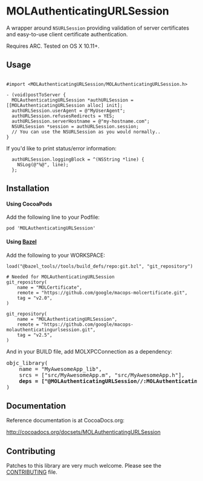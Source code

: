 # MOLAuthenticatingURLSession
A wrapper around `NSURLSession` providing validation of server certificates
and easy-to-use client certificate authentication.

Requires ARC. Tested on OS X 10.11+.

## Usage

```objc

#import <MOLAuthenticatingURLSession/MOLAuthenticatingURLSession.h>

- (void)postToServer {
  MOLAuthenticatingURLSession *authURLSession = [[MOLAuthenticatingURLSession alloc] init];
  authURLSession.userAgent = @"MyUserAgent";
  authURLSession.refusesRedirects = YES;
  authURLSession.serverHostname = @"my-hostname.com";
  NSURLSession *session = authURLSession.session;
  // You can use the NSURLSession as you would normally..
}
```

If you'd like to print status/error information:

```objc
  authURLSession.loggingBlock = ^(NSString *line) {
    NSLog(@"%@", line);
  };
```

## Installation

#### Using CocoaPods

Add the following line to your Podfile:

```
pod 'MOLAuthenticatingURLSession'
```

#### Using [Bazel](http://bazel.build)

Add the following to your WORKSPACE:

```
load("@bazel_tools//tools/build_defs/repo:git.bzl", "git_repository")

# Needed for MOLAuthenticatingURLSession
git_repository(
    name = "MOLCertificate",
    remote = "https://github.com/google/macops-molcertificate.git",
    tag = "v2.0",
)

git_repository(
    name = "MOLAuthenticatingURLSession",
    remote = "https://github.com/google/macops-molauthenticatingurlsession.git",
    tag = "v2.5",
)
```

And in your BUILD file, add MOLXPCConnection as a dependency:

<pre>
objc_library(
    name = "MyAwesomeApp_lib",
    srcs = ["src/MyAwesomeApp.m", "src/MyAwesomeApp.h"],
    <strong>deps = ["@MOLAuthenticatingURLSession//:MOLAuthenticatingURLSession"],</strong>
)
</pre>

## Documentation

Reference documentation is at CocoaDocs.org:

http://cocoadocs.org/docsets/MOLAuthenticatingURLSession

## Contributing

Patches to this library are very much welcome.
Please see the [CONTRIBUTING](https://github.com/google/macops-molauthenticatingurlsession/blob/master/CONTRIBUTING.md) file.
